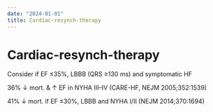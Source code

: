```yaml
---
date: "2024-01-01"
title: Cardiac-resynch-therapy
---
```


# Cardiac-resynch-therapy


Consider if EF ≤35%, LBBB (QRS ≥130 ms) and symptomatic HF

36% ↓ mort. & ↑ EF in NYHA III–IV (CARE-HF, NEJM 2005;352:1539)

41% ↓ mort. if EF ≤30%, LBBB and NYHA I/II (NEJM 2014;370:1694)
